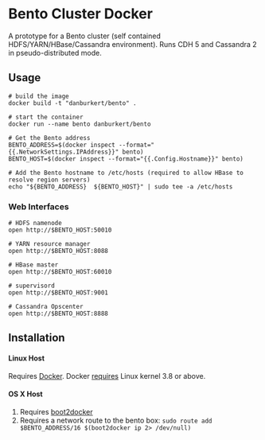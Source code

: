 # Bento Cluster Docker

A prototype for a Bento cluster (self contained HDFS/YARN/HBase/Cassandra environment). Runs CDH 5 and Cassandra 2 in pseudo-distributed mode.

## Usage

    # build the image
    docker build -t "danburkert/bento" .

    # start the container
    docker run --name bento danburkert/bento

    # Get the Bento address
    BENTO_ADDRESS=$(docker inspect --format="{{.NetworkSettings.IPAddress}}" bento)
    BENTO_HOST=$(docker inspect --format="{{.Config.Hostname}}" bento)

    # Add the Bento hostname to /etc/hosts (required to allow HBase to resolve region servers)
    echo "${BENTO_ADDRESS}	${BENTO_HOST}" | sudo tee -a /etc/hosts

### Web Interfaces

    # HDFS namenode
    open http://$BENTO_HOST:50010

    # YARN resource manager
    open http://$BENTO_HOST:8088

    # HBase master
    open http://$BENTO_HOST:60010

    # supervisord
    open http://$BENTO_HOST:9001

    # Cassandra Opscenter
    open http://$BENTO_HOST:8888

## Installation

#### Linux Host

Requires [Docker](https://docker.com/). Docker [requires](http://docker.readthedocs.org/en/v0.5.3/installation/kernel/) Linux kernel 3.8 or above.

#### OS X Host

1. Requires [boot2docker](https://github.com/boot2docker/boot2docker)
2. Requires a network route to the bento box:
`sudo route add $BENTO_ADDRESS/16 $(boot2docker ip 2> /dev/null)`
